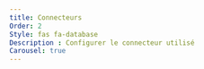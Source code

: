 ```yaml
---
title: Connecteurs
Order: 2
Style: fas fa-database
Description : Configurer le connecteur utilisé
Carousel: true
---
```

